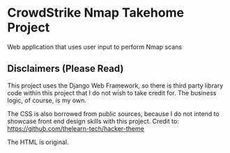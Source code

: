 # CrowdStrike Nmap Takehome Project

Web application that uses user input to perform Nmap scans

## Disclaimers (Please Read)

This project uses the Django Web Framework, so there is third party library code within this project that I do not wish to take credit for. The business logic, of course, is my own. 

The CSS is also borrowed from public sources, because I do not intend to showcase front end design skills with this project. Credit to: https://github.com/thelearn-tech/hacker-theme


The HTML is original.

